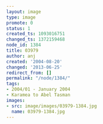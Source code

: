 ```yaml
---
layout: image
type: image
promote: 0
status: 1
created_ts: 1093016751
changed_ts: 1372159468
node_id: 1384
title: 03979
author: anj
created: '2004-08-20'
changed: '2013-06-25'
redirect_from: []
permalink: "/node/1384/"
tags:
- 2004/01 - January 2004
- Karamea to Abel Tasman
images:
- src: image/images/03979-1384.jpg
  name: 03979-1384.jpg
---
```


